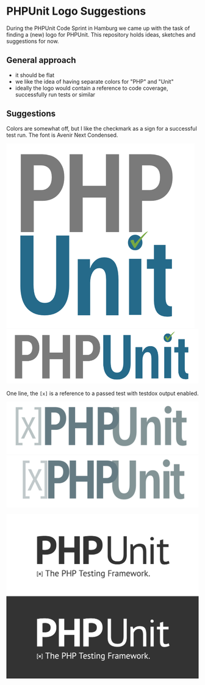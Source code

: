 # PHPUnit Logo Suggestions

During the PHPUnit Code Sprint in Hamburg we came up with the task of finding a (new) logo for PHPUnit. This repository holds ideas, sketches and suggestions for now.

## General approach

- it should be flat
- we like the idea of having separate colors for "PHP" and "Unit"
- ideally the logo would contain a reference to code coverage, successfully run tests or similar

## Suggestions

Colors are somewhat off, but I like the checkmark as a sign for a successful test run. The font is Avenir Next Condensed.

![1](suggestions/logo_1.png)
![2](suggestions/logo_2.png)

One line, the `[x]` is a reference to a passed test with testdox output enabled.

![3](suggestions/logo_3.png)
![4](suggestions/logo_4.png)

![5](suggestions/logo_5.png)
